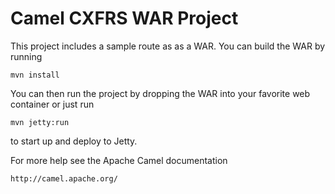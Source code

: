 # Camel CXFRS WAR Project

This project includes a sample route as as a WAR.
You can build the WAR by running

    mvn install

You can then run the project by dropping the WAR into your 
favorite web container or just run

    mvn jetty:run

to start up and deploy to Jetty.

For more help see the Apache Camel documentation

    http://camel.apache.org/

